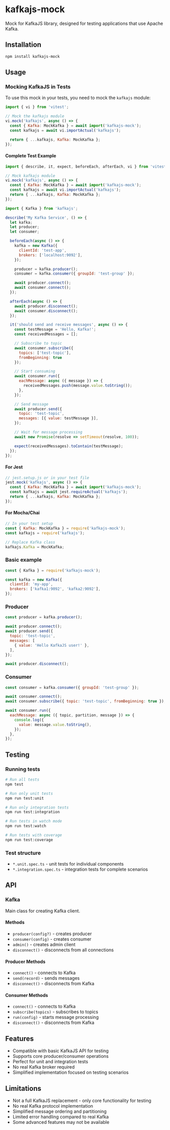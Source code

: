 # kafkajs-mock

Mock for KafkaJS library, designed for testing applications that use Apache Kafka.

## Installation

```bash
npm install kafkajs-mock
```

## Usage

### Mocking KafkaJS in Tests

To use this mock in your tests, you need to mock the `kafkajs` module:

```javascript
import { vi } from 'vitest';

// Mock the kafkajs module
vi.mock('kafkajs', async () => {
  const { Kafka: MockKafka } = await import('kafkajs-mock');
  const kafkajs = await vi.importActual('kafkajs');

  return { ...kafkajs, Kafka: MockKafka };
});
```

#### Complete Test Example

```javascript
import { describe, it, expect, beforeEach, afterEach, vi } from 'vitest';

// Mock kafkajs module
vi.mock('kafkajs', async () => {
  const { Kafka: MockKafka } = await import('kafkajs-mock');
  const kafkajs = await vi.importActual('kafkajs');
  return { ...kafkajs, Kafka: MockKafka };
});

import { Kafka } from 'kafkajs';

describe('My Kafka Service', () => {
  let kafka;
  let producer;
  let consumer;

  beforeEach(async () => {
    kafka = new Kafka({
      clientId: 'test-app',
      brokers: ['localhost:9092'],
    });

    producer = kafka.producer();
    consumer = kafka.consumer({ groupId: 'test-group' });

    await producer.connect();
    await consumer.connect();
  });

  afterEach(async () => {
    await producer.disconnect();
    await consumer.disconnect();
  });

  it('should send and receive messages', async () => {
    const testMessage = 'Hello, Kafka!';
    const receivedMessages = [];

    // Subscribe to topic
    await consumer.subscribe({
      topics: ['test-topic'],
      fromBeginning: true
    });

    // Start consuming
    await consumer.run({
      eachMessage: async ({ message }) => {
        receivedMessages.push(message.value.toString());
      },
    });

    // Send message
    await producer.send({
      topic: 'test-topic',
      messages: [{ value: testMessage }],
    });

    // Wait for message processing
    await new Promise(resolve => setTimeout(resolve, 100));

    expect(receivedMessages).toContain(testMessage);
  });
});
```

#### For Jest

```javascript
// jest.setup.js or in your test file
jest.mock('kafkajs', async () => {
  const { Kafka: MockKafka } = await import('kafkajs-mock');
  const kafkajs = await jest.requireActual('kafkajs');
  return { ...kafkajs, Kafka: MockKafka };
});
```

#### For Mocha/Chai

```javascript
// In your test setup
const { Kafka: MockKafka } = require('kafkajs-mock');
const kafkajs = require('kafkajs');

// Replace Kafka class
kafkajs.Kafka = MockKafka;
```

### Basic example

```javascript
const { Kafka } = require('kafkajs-mock');

const kafka = new Kafka({
  clientId: 'my-app',
  brokers: ['kafka1:9092', 'kafka2:9092'],
});
```

### Producer

```javascript
const producer = kafka.producer();

await producer.connect();
await producer.send({
  topic: 'test-topic',
  messages: [
    { value: 'Hello KafkaJS user!' },
  ],
});

await producer.disconnect();
```

### Consumer

```javascript
const consumer = kafka.consumer({ groupId: 'test-group' });

await consumer.connect();
await consumer.subscribe({ topic: 'test-topic', fromBeginning: true });

await consumer.run({
  eachMessage: async ({ topic, partition, message }) => {
    console.log({
      value: message.value.toString(),
    });
  },
});
```

## Testing

### Running tests

```bash
# Run all tests
npm test

# Run only unit tests
npm run test:unit

# Run only integration tests
npm run test:integration

# Run tests in watch mode
npm run test:watch

# Run tests with coverage
npm run test:coverage
```

### Test structure

- `*.unit.spec.ts` - unit tests for individual components
- `*.integration.spec.ts` - integration tests for complete scenarios

## API

### Kafka

Main class for creating Kafka client.

#### Methods

- `producer(config?)` - creates producer
- `consumer(config)` - creates consumer
- `admin()` - creates admin client
- `disconnect()` - disconnects from all connections

#### Producer Methods

- `connect()` - connects to Kafka
- `send(record)` - sends messages
- `disconnect()` - disconnects from Kafka

#### Consumer Methods

- `connect()` - connects to Kafka
- `subscribe(topics)` - subscribes to topics
- `run(config)` - starts message processing
- `disconnect()` - disconnects from Kafka

## Features

- Compatible with basic KafkaJS API for testing
- Supports core producer/consumer operations
- Perfect for unit and integration tests
- No real Kafka broker required
- Simplified implementation focused on testing scenarios

## Limitations

- Not a full KafkaJS replacement - only core functionality for testing
- No real Kafka protocol implementation
- Simplified message ordering and partitioning
- Limited error handling compared to real Kafka
- Some advanced features may not be available
